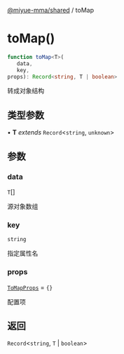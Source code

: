 [@miyue-mma/shared](../index.md) / toMap

# toMap()

```ts
function toMap<T>(
   data, 
   key, 
props): Record<string, T | boolean>
```

转成对象结构

## 类型参数

• **T** *extends* `Record`\<`string`, `unknown`\>

## 参数

### data

`T`[]

源对象数组

### key

`string`

指定属性名

### props

[`ToMapProps`](../interfaces/ToMapProps.md) = `{}`

配置项

## 返回

`Record`\<`string`, `T` \| `boolean`\>
